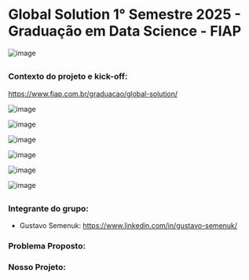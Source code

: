 # Global Solution 1° Semestre 2025 - Graduação em Data Science - FIAP

![image](https://github.com/user-attachments/assets/44bc0610-6693-482a-8ffe-6c5a05bd8276)

##

### Contexto do projeto e kick-off:
https://www.fiap.com.br/graduacao/global-solution/

![image](https://github.com/user-attachments/assets/0a5fe7be-f275-4452-a39e-b0dcbe3029b5)

![image](https://github.com/user-attachments/assets/3617b1ee-8798-49ad-8863-61f0d6a8b5ff)

![image](https://github.com/user-attachments/assets/1cc2d548-baba-48eb-bc8e-585916d191be)

![image](https://github.com/user-attachments/assets/8bdd9baf-5375-4fac-a0cc-07911836b234)

![image](https://github.com/user-attachments/assets/8bb25df6-df7c-4416-b5c9-d2fb568e53aa)

![image](https://github.com/user-attachments/assets/66f090c8-c886-406b-b740-77bd438626a7)

##

### Integrante do grupo:

* Gustavo Semenuk: https://www.linkedin.com/in/gustavo-semenuk/

### Problema Proposto:

### Nosso Projeto:





